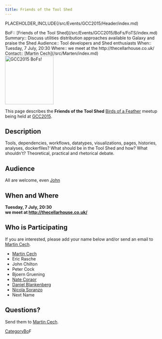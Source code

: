 ```yaml
---
title: Friends of the Tool Shed
---
```

PLACEHOLDER_INCLUDE(/src/Events/GCC2015/Header/index.md)




<div class='dictbox'>
 BoF:: [Friends of the Tool Shed](/src/Events/GCC2015/BoFs/FoTS/index.md)
 Summary:: Discuss utilities distribution approaches available to Galaxy and praise the Shed
 Audience:: Tool developers and Shed enthusiasts
 When:: Tuesday, 7 July, 20:30
 Where:: we meet at the http://thecellarhouse.co.uk/
 Contact:: [Martin Cech](/src/Marten/index.md)
</div>

<div class='left'><a href='/src/Events/GCC2015/BoFs/index.md'><img src="/src/Images/Logos/GCC2015BoFs300.png" alt="GCC2015 BoFs!" width="160" /></a></div>

This page describes the **Friends of the Tool Shed** [Birds of a Feather](/src/Events/GCC2015/BoFs/index.md) meetup being held at [GCC2015](http://gcc2015.tsl.ac.uk/).

## Description

Tools, dependencies, workflows, datatypes, visualizations, pages, histories, analyses, dockerfiles? What should be in the Tool Shed and how? What shouldn't? Theoretical, practical and rhetorical debate.

## Audience

All are welcome, even [John](/src/JohnChilton/index.md)

## When and Where

**Tuesday, 7 July, 20:30**<br />
**we meet at http://thecellarhouse.co.uk/**

## Who is Participating

If you are interested, please add your name below and/or send an email to [Martin Cech](/src/Marten/index.md).

* [Martin Cech](/src/Marten/index.md)
* Eric Rasche
* John Chilton
* Peter Cock
* Bjoern Gruening
* [Nate Coraor](/src/nate/index.md)
* [Daniel Blankenberg](/src/Dan/index.md)
* [Nicola Soranzo](/src/NicolaSoranzo/index.md)
* Next Name

## Questions?

Send them to [Martin Cech](/src/Marten/index.md).

[CategoryBo](/src/CategoryBo/index.md)F
